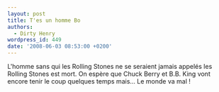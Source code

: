 ```yaml
---
layout: post
title: T'es un homme Bo
authors:
  - Dirty Henry
wordpress_id: 449
date: '2008-06-03 08:53:00 +0200'
---
```

L'homme sans qui les Rolling Stones ne se seraient jamais appelés les Rolling Stones est mort. On espère que Chuck Berry et B.B. King vont encore tenir le coup quelques temps mais... Le monde va mal !
